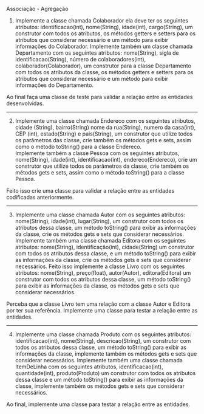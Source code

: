 Associação - Agregação

1)  Implemente a classe chamada Colaborador ela deve ter os seguintes atributos: identificacao(int), nome(String), idade(int), cargo(String), um construtor com todos os atributos, os métodos getters e setters para os atributos que considerar necessário e um método para exibir informações do Colaborador. 
 Implemente também um classe chamada Departamento com os seguintes atributos: nome(String), sigla de identificacao(String), número de colaboradores(int), colaborador(Colaborador), um construtor para a classe Departamento com todos os atributos da classe, os métodos getters e setters para os atributos que considerar necessário e um método para exibir informações do Departamento.
 
Ao final faça uma classe de teste para validar a relação entre as entidades desenvolvidas.
 
----

2) Implemente uma classe chamada Endereco com os seguintes atributos, cidade (String), bairro(String) nome da rua(String), numero da casa(int), CEP (int), estado(String) e pais(String), um construtor que utilize todos os parâmetros das classe, crie também os métodos gets e sets, assim como o método toString() para a classe Endereco.  
   Implemente também a classe Pessoa com os seguintes atributos, nome(String), idade(int), identificacao(int), endereco(Endereco), crie um construtor que utilize todos os parâmetros da classe, crie também os métodos gets e sets, assim como o método toString() para a classe Pessoa.

 Feito isso crie uma classe para validar a relação entre as entidades codificadas anteriormente.

----

3) Implemente uma classe chamada Autor com os seguintes atributos: nome(String), idade(int), lugar(String), um construtor com todos os atributos dessa classe, um método toString() para exibir as informações da classe, crie os métodos gets e sets que considerar necessários. Implemente também uma classe chamada Editora com os seguintes atributos: nome(String), identificação(int), cidade(String) um construtor com todos os atributos dessa classe, e um método toString() para exibir as informações da classe, crie os métodos gets e sets que considerar necessários.
  Feito isso implemente a classe Livro com os seguintes atributos: nome(String), preço(float), autor(Autor), editora(Editora) um construtor com todos os atributos dessa classe,  um método toString() para exibir as informações da classe, os métodos gets e sets que considerar necessários.

  Perceba que a classe Livro tem uma relação com a classe Autor e Editora por ter sua referência. Implemente uma classe para testar a relação entre as entidades.

----

4) Implemente uma classe chamada Produto com os seguintes atributos: identificacao(int), nome(String), descricao(String), um construtor com todos os atributos dessa classe, um método toString() para exibir as informações da classe, implemente também os métodos gets e sets que considerar necessários.
  Implemente também uma classe chamada ItemDeLinha com os seguintes atributos, identificacao(int), quantidade(int), produto(Produto) um construtor com todos os atributos dessa classe e um método toString() para exibir as informações da classe, implemente também os métodos gets e sets que considerar necessários.

  Ao final, implemente uma classe para testar a relação entre as entidades.
